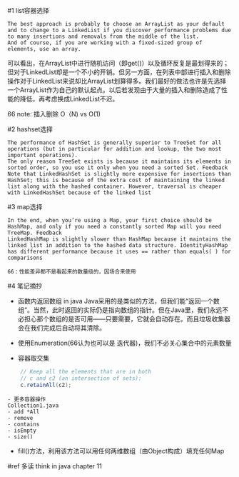 

#1 list容器选择

```
The best approach is probably to choose an ArrayList as your default 
and to change to a LinkedList if you discover performance problems due to many insertions and removals from the middle of the list. 
And of course, if you are working with a fixed-sized group of elements, use an array.

```

可以看出，在ArrayList中进行随机访问（即get()）以及循环反复是最划得来的；但对于LinkedList却是一个不小的开销。但另一方面，在列表中部进行插入和删除操作对于LinkedList来说却比ArrayList划算得多。我们最好的做法也许是先选择一个ArrayList作为自己的默认起点。以后若发现由于大量的插入和删除造成了性能的降低，再考虑换成LinkedList不迟。

66 note: 插入删除 O（N) vs O(1)

#2 hashset选择
```
The performance of HashSet is generally superior to TreeSet for all operations (but in particular for addition and lookup, the two most important operations). 
The only reason TreeSet exists is because it maintains its elements in sorted order, so you use it only when you need a sorted Set. Feedback
Note that LinkedHashSet is slightly more expensive for insertions than HashSet; this is because of the extra cost of maintaining the linked list along with the hashed container. However, traversal is cheaper with LinkedHashSet because of the linked list
```


#3 map选择
```
In the end, when you’re using a Map, your first choice should be HashMap, and only if you need a constantly sorted Map will you need TreeMap. Feedback
LinkedHashMap is slightly slower than HashMap because it maintains the linked list in addition to the hashed data structure. IdentityHashMap has different performance because it uses == rather than equals( ) for comparisons
```

`66：性能差异都不是看起来的数量级的，因场合来使用`

#4 笔记摘抄
- 函数内返回数组 in java Java采用的是类似的方法，但我们能“返回一个数组”。当然，此时返回的实际仍是指向数组的指针。但在Java里，我们永远不必担心那个数组的是否可用——只要需要，它就会自动存在。而且垃圾收集器会在我们完成后自动将其清除。
- 使用Enumeration(66认为也可以是 迭代器)，我们不必关心集合中的元素数量

- 容器取交集
```java
    // Keep all the elements that are in both
    // c and c2 (an intersection of sets):
    c.retainAll(c2);
```
	- 更多容器操作 
	Collection1.java
	- add *All
	- remove
	- contains
	- isEmpty
	- size()
  
- fill()方法，利用该方法可以用任何两维数组（由Object构成）填充任何Map

#ref 
多读 think in java chapter 11

